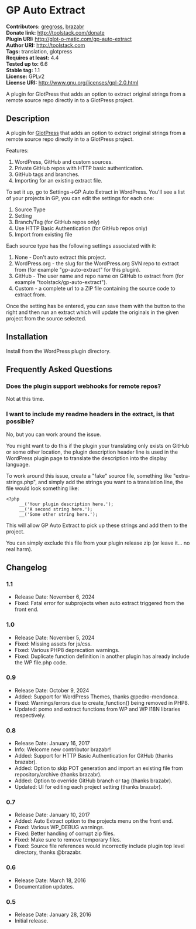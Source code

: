 # GP Auto Extract #
**Contributors:** [gregross](https://profiles.wordpress.org/gregross/), [brazabr](https://profiles.wordpress.org/brazabr/)  
**Donate link:** http://toolstack.com/donate  
**Plugin URI:** http://glot-o-matic.com/gp-auto-extract  
**Author URI:** http://toolstack.com  
**Tags:** translation, glotpress  
**Requires at least:** 4.4  
**Tested up to:** 6.6  
**Stable tag:** 1.1  
**License:** GPLv2  
**License URI:** http://www.gnu.org/licenses/gpl-2.0.html  

A plugin for GlotPress that adds an option to extract original strings from a remote source repo directly in to a GlotPress project.

## Description ##

A plugin for [GlotPress](https://wordpress.org/plugins/glotpress) that adds an option to extract original strings from a remote source repo directly in to a GlotPress project.

Features:

1. WordPress, GitHub and custom sources.
2. Private GitHub repos with HTTP basic authentication.
3. GitHub tags and branches.
4. Importing for an existing extract file.

To set it up, go to Settings->GP Auto Extract in WordPress. You'll see a list of your projects in GP, you can edit the settings for each one:

1. Source Type
2. Setting
3. Branch/Tag (for GitHub repos only)
4. Use HTTP Basic Authentication (for GitHub repos only)
4. Import from existing file

Each source type has the following settings associated with it:

1. None - Don't auto extract this project.
2. WordPress.org - the slug for the WordPress.org SVN repo to extract from (for example "gp-auto-extract" for this plugin).
3. GitHub - The user name and repo name on GitHub to extract from (for example "toolstack/gp-auto-extract").
4. Custom - a complete url to a ZIP file containing the source code to extract from.

Once the setting has be entered, you can save them with the button to the right and then run an extract which will update the originals in the given project from the source selected.

## Installation ##

Install from the WordPress plugin directory.

## Frequently Asked Questions ##

### Does the plugin support webhooks for remote repos? ###

Not at this time.

### I want to include my readme headers in the extract, is that possible? ###

No, but you can work around the issue.

You might want to do this if the plugin your translating only exists on GitHub or some other location, the plugin description header line is used in the WordPress plugin page to translate the description into the display language.

To work around this issue, create a "fake" source file, something like "extra-strings.php", and simply add the strings you want to a translation line, the file would look something like:

```
<?php
	 __('Your plugin description here.');
	 __('A second string here.');
	 __('Some other string here.');
```

This will allow GP Auto Extract to pick up these strings and add them to the project.

You can simply exclude this file from your plugin release zip (or leave it... no real harm).

## Changelog ##
### 1.1 ###
* Release Date: November 6, 2024
* Fixed: Fatal error for subprojects when auto extract triggered from the front end.

### 1.0 ###
* Release Date: November 5, 2024
* Fixed: Missing assets for js/css.
* Fixed: Various PHP8 deprecation warnings.
* Fixed: Duplicate function definition in another plugin has already include the WP file.php code.

### 0.9 ###
* Release Date: October 9, 2024
* Added: Support for WordPress Themes, thanks @pedro-mendonca.
* Fixed: Warnings/errors due to create_function() being removed in PHP8.
* Updated: pomo and extract functions from WP and WP I18N libraries respectively.

### 0.8 ###
* Release Date: January 16, 2017
* Info: Welcome new contributor brazabr!
* Added: Support for HTTP Basic Authentication for GitHub (thanks brazabr).
* Added: Option to skip POT generation and import an existing file from repository/archive (thanks brazabr).
* Added: Option to override GitHub branch or tag (thanks brazabr).
* Updated: UI for editing each project setting (thanks brazabr).

### 0.7 ###
* Release Date: January 10, 2017
* Added: Auto Extract option to the projects menu on the front end.
* Fixed: Various WP_DEBUG warnings.
* Fixed: Better handling of corrupt zip files.
* Fixed: Make sure to remove temporary files.
* Fixed: Source file references would incorrectly include plugin top level directory, thanks @brazabr.

### 0.6 ###
* Release Date: March 18, 2016
* Documentation updates.

### 0.5
* Release Date: January 28, 2016
* Initial release.
###